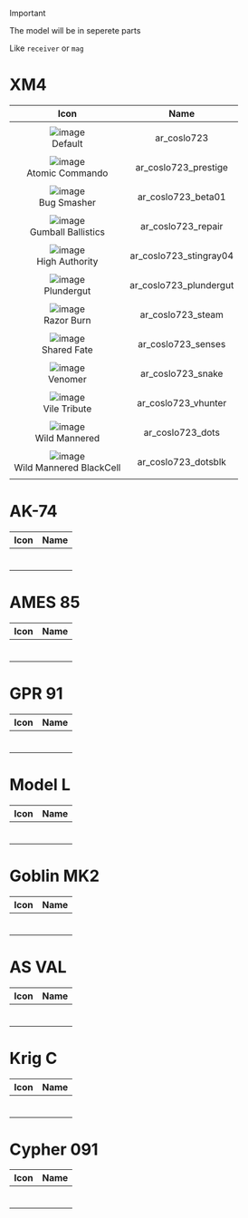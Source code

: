 
> [!IMPORTANT]
> The model will be in seperete parts
>
> Like `receiver` or `mag`



# XM4

| Icon | Name |
| :--: | :--: | 
| | | | | 
![image](https://github.com/user-attachments/assets/9b8e3f07-acd5-4c0e-8c07-efd97136c155)<br> Default | ar_coslo723 | 
| | | | | 
![image](https://github.com/user-attachments/assets/b0a938ba-2ccb-422c-9e54-51ee7c0d431a)<br> Atomic Commando  | ar_coslo723_prestige | 
| | | | | 
![image](https://github.com/user-attachments/assets/902f869d-8531-49bd-be66-2c22f5b7495d)<br> Bug Smasher | ar_coslo723_beta01 | 
| | | | |  
![image](https://github.com/user-attachments/assets/d4b4f20a-5a06-4824-8467-60f4a16634c5)<br> Gumball Ballistics | ar_coslo723_repair | 
| | | | | 
![image](https://github.com/user-attachments/assets/37ecb6d5-89c4-4b02-bc3e-1dd6ddb5ee99)<br> High Authority | ar_coslo723_stingray04 | 
| | | | | 
![image](https://github.com/user-attachments/assets/0b673337-84e3-4b35-829e-74f02e2a3700)<br> Plundergut | ar_coslo723_plundergut | 
| | | | | 
![image](https://github.com/user-attachments/assets/c4a39e83-58a6-4841-a0c5-0d36fd8a81f3)<br> Razor Burn | ar_coslo723_steam | 
| | | | | 
![image](https://github.com/user-attachments/assets/0df3d8b4-77a4-4320-9f70-fd555e4ba82a)<br> Shared Fate | ar_coslo723_senses | 
| | | | | 
![image](https://github.com/user-attachments/assets/c299c540-6a7f-4181-afb1-6c3af168adde)<br> Venomer | ar_coslo723_snake | 
| | | | | 
![image](https://github.com/user-attachments/assets/397381f8-d1a9-47ee-8d13-b5d8bb1c9bdc)<br> Vile Tribute | ar_coslo723_vhunter | 
| | | | | 
![image](https://github.com/user-attachments/assets/f46b9a9f-316d-4a63-9435-0b9494b51198)<br> Wild Mannered | ar_coslo723_dots | 
| | | | | 
![image](https://github.com/user-attachments/assets/88d3899e-8dc4-4ffc-80f3-083541b38b95)<br> Wild Mannered BlackCell | ar_coslo723_dotsblk | 
| | | | | 




# AK-74

| Icon | Name |
| :--: | :--: | 
| | | | | 
 <br>  |  | 
| | | | | 



# AMES 85

| Icon | Name |
| :--: | :--: | 
| | | | | 
 <br>  |  | 
| | | | | 



# GPR 91

| Icon | Name |
| :--: | :--: | 
| | | | | 
 <br>  |  | 
| | | | | 



# Model L

| Icon | Name |
| :--: | :--: | 
| | | | | 
 <br>  |  | 
| | | | | 



# Goblin MK2

| Icon | Name |
| :--: | :--: | 
| | | | | 
 <br>  |  | 
| | | | | 



# AS VAL

| Icon | Name |
| :--: | :--: | 
| | | | | 
 <br>  |  | 
| | | | | 



# Krig C

| Icon | Name |
| :--: | :--: | 
| | | | | 
 <br>  |  | 
| | | | | 



# Cypher 091

| Icon | Name |
| :--: | :--: | 
| | | | | 
 <br>  |  | 
| | | | | 














































